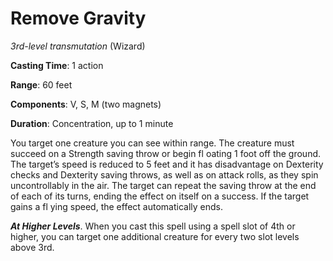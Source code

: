 # Remove Gravity
*3rd-level transmutation* (Wizard)

**Casting Time**: 1 action

**Range**: 60 feet

**Components**: V, S, M (two magnets)

**Duration**: Concentration, up to 1 minute

You target one creature you can see within range. The creature must succeed on a Strength saving throw or begin fl oating 1 foot off the ground. The target’s speed is reduced to 5 feet and it has disadvantage on Dexterity checks and Dexterity saving throws, as well as on attack rolls, as they spin uncontrollably in the air. The target can repeat the saving throw at the end of each of its turns, ending the effect on itself on a success. If the target gains a fl ying speed, the effect automatically ends.

***At Higher Levels***. When you cast this spell using a spell slot of 4th or higher, you can target one additional creature for every two slot levels above 3rd.
